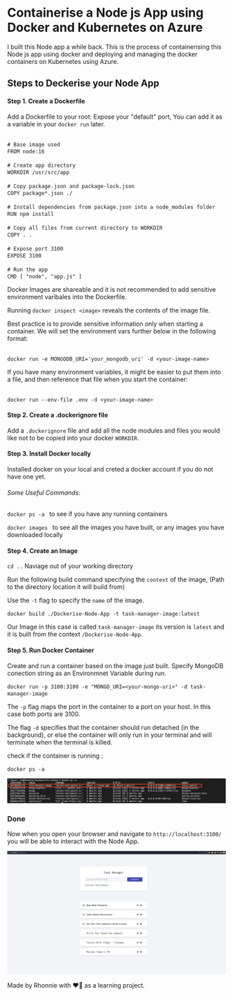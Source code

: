 # Containerise a Node js App using Docker and Kubernetes on Azure

I built this Node app a while back. This is the process of containerising this
Node js app using docker and deploying and managing the docker containers on
Kubernetes using Azure.

## Steps to Deckerise your Node App

#### Step 1. Create a Dockerfile

Add a Dockerfile to your root: Expose your "default" port, You can add it as a
variable in your `docker run` later.

```

# Base image used
FROM node:16

# Create app directory
WORKDIR /usr/src/app

# Copy package.json and package-lock.json
COPY package*.json ./

# Install dependencies from package.json into a node_modules folder
RUN npm install

# Copy all files from current directory to WORKDIR
COPY . .

# Expose port 3100
EXPOSE 3100

# Run the app
CMD [ "node", "app.js" ]

```

Docker Images are shareable and it is not recommended to add sensitive
environment varibales into the Dockerfile.

Running `docker inspect <image>` reveals the contents of the image file.

Best practice is to provide sensitive information only when starting a
container. We will set the environment vars further below in the following
format:

```docker

docker run -e MONGODB_URI='your_mongodb_uri' -d <your-image-name>

```

If you have many environment variables, it might be easier to put them into a
file, and then reference that file when you start the container:

```docker

docker run --env-file .env -d <your-image-name>

```

#### Step 2. Create a .dockerignore file

Add a `.dockerignore` file and add all the node modules and files you would like
not to be copied into your docker `WORKDIR`.

#### Step 3. Install Docker locally

Installed docker on your local and creted a docker account if you do not have
one yet.

###### Some Useful Commands:

`docker ps -a ` to see if you have any running containers

`docker images ` to see all the images you have built, or any images you have
downloaded locally

#### Step 4. Create an Image

`cd ..` Naviage out of your working directory

Run the following build command specifying the `context` of the image, (Path to
the directory location it will build from)

Use the `-t` flag to specify the `name` of the image.

```docker
docker build ./Dockerise-Node-App -t task-manager-image:latest
```

Our Image in this case is called `task-manager-image` its version is `latest`
and it is built from the context `/Dockerise-Node-App`.

#### Step 5. Run Docker Container

Create and run a container based on the image just built. Specify MongoDB
conection string as an Environmnet Variable during run.

```docker
docker run -p 3100:3100 -e "MONGO_URI=<your-mongo-uri>" -d task-manager-image
```

The `-p` flag maps the port in the container to a port on your host. In this
case both ports are 3100.

The flag `-d` specifies that the container should run detached (in the
background), or else the container will only run in your terminal and will
terminate when the terminal is killed.

check if the container is running :

```docker
docker ps -a
```

![Running Container](https://github.com/RhonnieAl/Dockerise-Node-App/blob/master/screenshots/Screenshot1.png)

### Done

Now when you open your browser and navigate to `http://localhost:3100/` you will
be able to interact with the Node App.

![The Node App](https://github.com/RhonnieAl/Dockerise-Node-App/blob/master/screenshots/Screenshot2.png)

Made by Rhonnie with :heart_on_fire: as a learning project.
